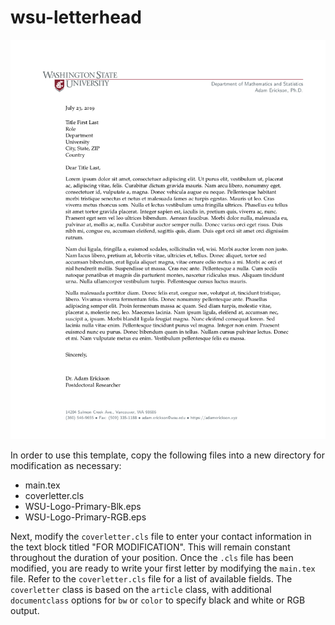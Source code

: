 # wsu-letterhead

<p align="center">
  <img src="img.png")>
</p>

In order to use this template, copy the following files into a new directory for modification as necessary:

* main.tex
* coverletter.cls
* WSU-Logo-Primary-Blk.eps
* WSU-Logo-Primary-RGB.eps

Next, modify the `coverletter.cls` file to enter your contact information in the text block titled "FOR MODIFICATION". This will remain constant throughout the duration of your position. Once the `.cls` file has been modified, you are ready to write your first letter by modifying the `main.tex` file. Refer to the `coverletter.cls` file for a list of available fields. The `coverletter` class is based on the `article` class, with additional `documentclass` options for `bw` or `color` to specify black and white or RGB output.

